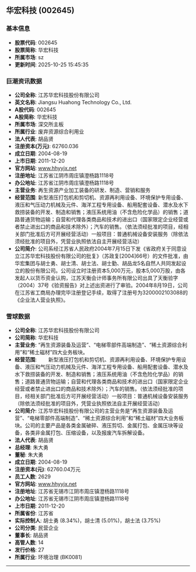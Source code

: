 ## 华宏科技 (002645)

### 基本信息

- **股票代码**: 002645
- **股票简称**: 华宏科技
- **所属市场**: sz
- **更新时间**: 2025-10-25 15:45:35

### 巨潮资讯数据

- **公司全称**: 江苏华宏科技股份有限公司
- **英文名称**: Jiangsu Huahong Technology Co., Ltd.
- **A股代码**: 002645
- **A股简称**: 华宏科技
- **所属市场**: 深交所主板
- **所属行业**: 废弃资源综合利用业
- **法人代表**: 胡品贤
- **注册资本(万元)**: 62760.036
- **成立日期**: 2004-08-19
- **上市日期**: 2011-12-20
- **官方网站**: www.hhyyjx.net
- **注册地址**: 江苏省江阴市周庄镇澄杨路1118号
- **办公地址**: 江苏省江阴市周庄镇澄杨路1118号
- **主营业务**: 再生资源产业加工装备的研发、制造、营销和服务
- **经营范围**: 新型液压打包机和剪切机、资源再利用设备、环境保护专用设备、液压和气压动力机械及元件、海洋工程专用设备、船用配套设备、潜水及水下救捞装备的开发、制造和销售；液压系统用油（不含危险化学品）的销售；道路普通货物运输；自营和代理各类商品和技术的进出口（国家限定企业经营或者禁止进出口的商品和技术除外）；汽车的销售。（依法须经批准的项目，经相关部门批准后方可开展经营活动）一般项目：普通机械设备安装服务（除依法须经批准的项目外，凭营业执照依法自主开展经营活动）
- **公司简介**: 公司系经江苏省人民政府2004年7月15日下发《省政府关于同意设立江苏华宏科技股份有限公司的批复》（苏政复[2004]66号）的文件批准，由华宏集团与胡士勇、胡士清、胡士法、胡士勤、胡品龙5名自然人共同发起设立的股份有限公司。公司设立时注册资本5,000万元，股本5,000万股，由各发起人以货币资金认购，江苏天衡会计师事务所有限公司出具了天衡验字（2004）37号《验资报告》对上述出资进行了审验。2004年8月19日，公司在江苏省工商局办理完毕注册登记手续，取得了注册号为3200002103088的《企业法人营业执照》。

### 雪球数据

- **公司全称**: 江苏华宏科技股份有限公司
- **公司简称**: 华宏科技
- **主营业务**: “再生资源装备及运营”、“电梯零部件高端制造”、“稀土资源综合利用”和“稀土磁材”四大业务板块。
- **经营范围**: 　　新型液压打包机和剪切机、资源再利用设备、环境保护专用设备、液压和气压动力机械及元件、海洋工程专用设备、船用配套设备、潜水及水下救捞装备的开发、制造和销售；液压系统用油（不含危险化学品）的销售；道路普通货物运输；自营和代理各类商品和技术的进出口（国家限定企业经营或者禁止进出口的商品和技术除外）；汽车的销售。（依法须经批准的项目，经相关部门批准后方可开展经营活动）一般项目：普通机械设备安装服务（除依法须经批准的项目外，凭营业执照依法自主开展经营活动）
- **公司简介**: 江苏华宏科技股份有限公司的主营业务是“再生资源装备及运营”、“电梯零部件高端制造”、“稀土资源综合利用”和“稀土磁材”四大业务板块。公司的主要产品是各类金属破碎、液压剪切、金属打包、金属压块等设备，各类非金属打包、压缩设备，以及报废汽车拆解设备。
- **法人代表**: 胡品贤
- **总经理**: 朱大勇
- **董秘**: 朱大勇
- **成立日期**: 2004-08-19
- **注册资本(元)**: 62760.04万元
- **员工人数**: 2629
- **官方网站**: www.hhyyjx.net
- **注册地址**: 江苏省无锡市江阴市周庄镇澄杨路1118号
- **办公地址**: 江苏省无锡市江阴市周庄镇澄杨路1118号
- **上市日期**: 2011-12-20
- **所属省份**: 江苏省
- **实际控制人**: 胡士勇 (8.34%)，胡士清 (5.01%)，胡士法 (3.75%)
- **公司分类**: 民营企业
- **董事长**: 胡品贤
- **高管人数**: 14
- **发行价格**: 27
- **所属行业**: 环境治理 (BK0081)

---